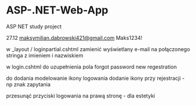 # ASP-.NET-Web-App
ASP NET study project 

27.12
maksymilian.dabrowski421@gmail.com
Maks1234!

w _layout / loginpartial.cshtml
zamienić wyświetlany e-mail na połączonego stringa z imieniem i nazwiskiem


w login.cshtml
do uzupełnienia pola 
forgot password
new regestration

do dodania modelowanie ikony logowania 
dodanie ikony przy rejestracji - np znak zapytania

przesunąć przyciski logowania na prawą stronę - dla estetyki

